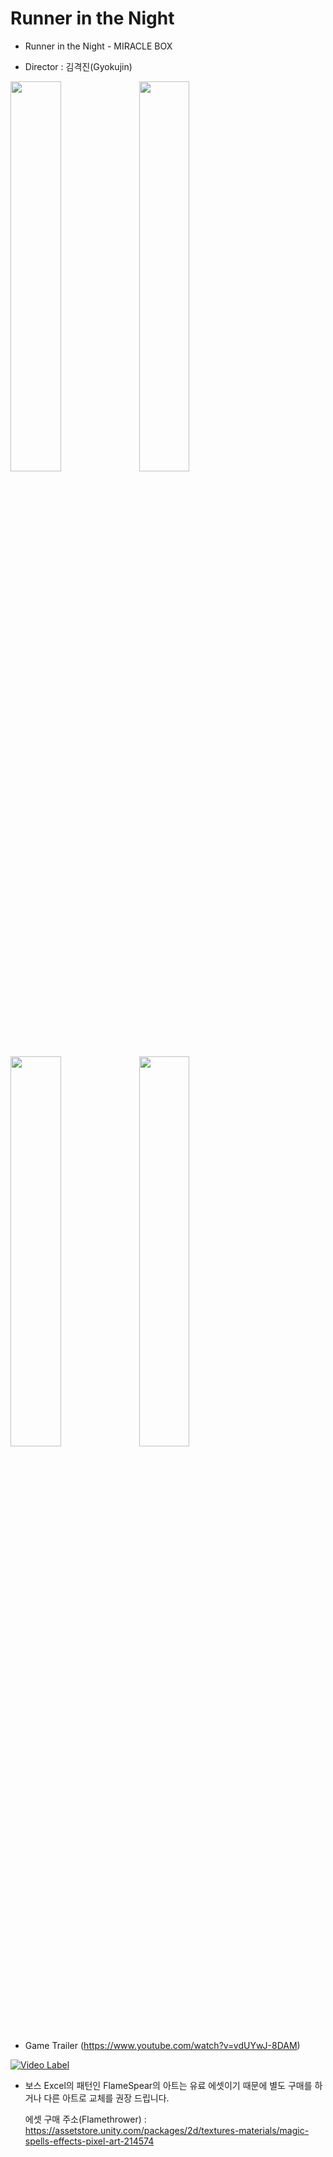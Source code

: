 # Runner in the Night

- Runner in the Night - MIRACLE BOX

- Director : 김격진(Gyokujin)

<img src="https://github.com/Gyokujin/Runner-in-the-Night/assets/74170514/19725346-fdd7-4063-8c4b-34a6865f30fb" width=40% height=40%>
<img src="https://github.com/Gyokujin/Runner-in-the-Night/assets/74170514/227f73ea-d288-457f-8262-a76954d7fac2" width=40% height=40%>
<img src="https://github.com/Gyokujin/Runner-in-the-Night/assets/74170514/b7e2bf55-b07a-4aeb-99d3-a925072124b2" width=40% height=40%>
<img src="https://github.com/Gyokujin/Runner-in-the-Night/assets/74170514/6b5dc606-dec8-40ad-ab7d-af1b75bbea93" width=40% height=40%>


- Game Trailer (https://www.youtube.com/watch?v=vdUYwJ-8DAM)

[![Video Label](https://github.com/Gyokujin/Runner-in-the-Night/assets/74170514/19725346-fdd7-4063-8c4b-34a6865f30fb)](https://www.youtube.com/watch?v=vdUYwJ-8DAM)

- 보스 Excel의 패턴인 FlameSpear의 아트는 유료 에셋이기 때문에 별도 구매를 하거나 다른 아트로 교체를 권장 드립니다.

  에셋 구매 주소(Flamethrower) : https://assetstore.unity.com/packages/2d/textures-materials/magic-spells-effects-pixel-art-214574
